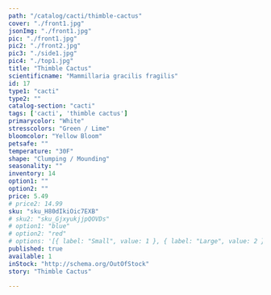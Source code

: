 ```yaml
---
path: "/catalog/cacti/thimble-cactus"
cover: "./front1.jpg"
jsonImg: "./front1.jpg"
pic: "./front1.jpg"
pic2: "./front2.jpg"
pic3: "./side1.jpg"
pic4: "./top1.jpg"
title: "Thimble Cactus"
scientificname: "Mammillaria gracilis fragilis"
id: 17 
type1: "cacti"
type2: ""
catalog-section: "cacti"
tags: ['cacti', 'thimble cactus']
primarycolor: "White"
stresscolors: "Green / Lime"
bloomcolor: "Yellow Bloom"
petsafe: ""
temperature: "30F"
shape: "Clumping / Mounding"
seasonality: ""
inventory: 14
option1: ""
option2: ""
price: 5.49
# price2: 14.99
sku: "sku_H80dIkiOic7EXB"
# sku2: "sku_GjxyukjjpQOVDs"
# option1: "blue"
# option2: "red"
# options: '[{ label: "Small", value: 1 }, { label: "Large", value: 2 }]'
published: true
available: 1
inStock: "http://schema.org/OutOfStock"
story: "Thimble Cactus"

---
```

